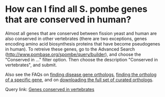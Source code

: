 # How can I find all S. pombe genes that are conserved in human?
<!-- pombase_categories: Genome Statistics and Lists,Orthology,Querying/Searching -->

Almost all genes that are conserved between fission yeast and human are
also conserved in other vertebrates (there are two exceptions, genes
encoding amino acid biosynthesis proteins that have become pseudogenes
in human). To retreive these genes, go to the Advanced Search
(http://www.pombase.org/spombe/query/builder), and choose the "Conserved
in ..." filter option. Then choose the description "Conserved in
vertebrates", and submit.

Also see the FAQs on [finding disease gene orthologs](/faq/how-can-i-find-s-pombe-genes-associated-human-disease),
[finding the ortholog of a specific gene](/faq/how-can-i-find-s-pombe-orthologs-human-gene), and on
[downloading the full set of curated orthologs](/faq/how-can-i-obtain-list-human-and-s-pombe-orthologs).

Query link: [Genes conserved in vertebrates](/spombe/query/builder?filter=37&value=%5B%7B%22param%22:%7B%22filter_1%22:%7B%22filter%22:%2226%22,%22query%22:%22PBO:0011070%22%7D%7D,%22filter_count%22:%221%22%7D%5D) 

